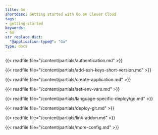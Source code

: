 ```yaml
---
title: Go
shortdesc: Getting started with Go on Clever Cloud
tags:
- getting-started
keywords:
- Go
str_replace_dict:
  "@application-type@": "Go"
type: docs
---
```


{{< readfile file="/content/partials/authentication.md" >}}

{{< readfile file="/content/partials/add-ssh-keys-short-version.md" >}}

{{< readfile file="/content/partials/create-application.md" >}}

{{< readfile file="/content/partials/set-env-vars.md" >}}

{{< readfile file="/content/partials/language-specific-deploy/go.md" >}}

{{< readfile file="/content/partials/deploy-git.md" >}}

{{< readfile file="/content/partials/link-addon.md" >}}

{{< readfile file="/content/partials/more-config.md" >}}
